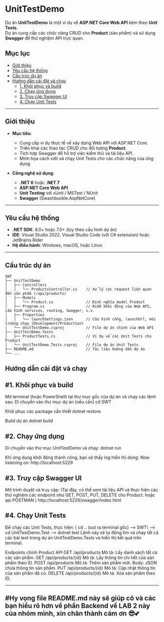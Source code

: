 # UnitTestDemo

Dự án **UnitTestDemo** là một ví dụ về **ASP.NET Core Web API** kèm theo **Unit Tests**.  
Dự án cung cấp các chức năng CRUD cho **Product** (sản phẩm) và sử dụng **Swagger** để thử nghiệm API trực quan.

## Mục lục
- [Giới thiệu](#giới-thiệu)
- [Yêu cầu hệ thống](#yêu-cầu-hệ-thống)
- [Cấu trúc dự án](#cấu-trúc-dự-án)
- [Hướng dẫn cài đặt và chạy](#hướng-dẫn-cài-đặt-và-chạy)
  - [1. Khôi phục và build](#1-khôi-phục-và-build)
  - [2. Chạy ứng dụng](#2-chạy-ứng-dụng)
  - [3. Truy cập Swagger UI](#3-truy-cập-swagger-ui)
  - [4. Chạy Unit Tests](#4-chạy-unit-tests)
---

## Giới thiệu

- **Mục tiêu**:  
  - Cung cấp ví dụ thực tế về xây dựng Web API với ASP.NET Core.
  - Triển khai các thao tác CRUD cho đối tượng **Product**.
  - Tích hợp Swagger để hỗ trợ việc kiểm thử và tài liệu API.
  - Minh họa cách viết và chạy Unit Tests cho các chức năng của ứng dụng.

- **Công nghệ sử dụng**:  
  - **.NET 6** hoặc **.NET 7**  
  - **ASP.NET Core Web API**  
  - **Unit Testing** với xUnit / MSTest / NUnit  
  - **Swagger** (Swashbuckle.AspNetCore)
---

## Yêu cầu hệ thống

- **.NET SDK**: 6.0+ hoặc 7.0+ (tùy theo cấu hình dự án)
- **IDE**: Visual Studio 2022, Visual Studio Code (với C# extension) hoặc JetBrains Rider
- **Hệ điều hành**: Windows, macOS, hoặc Linux

---

## Cấu trúc dự án

```plaintext
SWT
├── UnitTestDemo
│   ├── Controllers
│   │   └── ProductsController.cs    // Xử lý các request liên quan đến sản phẩm (/api/products)
│   ├── Models
│   │   └── Product.cs               // Định nghĩa model Product
│   ├── Program.cs                   // Điểm khởi động của Web API, cấu hình services, routing, Swagger, v.v.
│   ├── Properties
│   │   └── launchSettings.json      // Cấu hình cổng, launchUrl, môi trường chạy (Development/Production)
│   └── UnitTestDemo.csproj          // File dự án chính của Web API
├── UnitTestDemo.Tests
│   ├── ProductTests.cs              // Ví dụ về các Unit Tests cho Product
│   └── UnitTestDemo.Tests.csproj    // File dự án Unit Tests
├── README.md                        // Tài liệu hướng dẫn dự án
└── ...
```


## Hướng dẫn cài đặt và chạy
#1. Khôi phục và build
---
Mở terminal (hoặc PowerShell) tại thư mục gốc của dự án và chạy các lệnh sau:
Di chuyển vào thư mục dự án (nếu cần)
cd SWT

Khôi phục các package cần thiết
dotnet restore

Build dự án
dotnet build


#2. Chạy ứng dụng
---
Di chuyển vào thư mục UnitTestDemo và chạy:
dotnet run 

Khi ứng dụng khởi động thành công, bạn sẽ thấy log hiển thị dòng:
Now listening on: http://localhost:5229

#3. Truy cập Swagger UI
---
Mở trình duyệt và truy cập: (Tại đây, có thể xem tài liệu API và thực hiện các thử nghiệm các endpoint như GET, POST, PUT, DELETE cho Product. hoặc api POSTMAN ) 
http://localhost:5229/swagger/index.html

#4. Chạy Unit Tests
---
Để chạy các Unit Tests, thực hiện: ( cd .. (out ra terminal gốc) -->  SWT\ --> cd UnitTestDemo.Test --> dotnet test
Lệnh này sẽ tự động tìm và chạy tất cả các bài test trong dự án UnitTestDemo.Tests và hiển thị kết quả trên terminal.

Endpoints chính
Product API
GET /api/products
Mô tả: Lấy danh sách tất cả các sản phẩm.
GET /api/products/{id}
Mô tả: Lấy thông tin chi tiết của sản phẩm theo ID.
POST /api/products
Mô tả: Thêm sản phẩm mới.
Body: JSON chứa thông tin sản phẩm.
PUT /api/products/{id}
Mô tả: Cập nhật thông tin của sản phẩm đã có.
DELETE /api/products/{id}
Mô tả: Xóa sản phẩm theo ID.

---

#Hy vọng file README.md này sẽ giúp cô và các bạn hiểu rõ hơn về phần Backend về LAB 2 này của nhóm mình, xin chân thành cám ơn 😎💕
---


